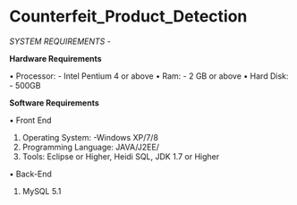 
# Counterfeit_Product_Detection

*SYSTEM REQUIREMENTS* -

**Hardware Requirements**

• Processor: - Intel Pentium 4 or above
• Ram: - 2 GB or above
• Hard Disk: - 500GB

**Software Requirements**

• Front End
1. Operating System: -Windows XP/7/8
2. Programming Language: JAVA/J2EE/
3. Tools: Eclipse or Higher, Heidi SQL, JDK 1.7 or Higher

• Back-End
1. MySQL 5.1

